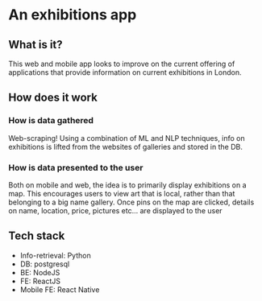 <h1>An exhibitions app</h1>
<h2>What is it?</h2>
<p>This web and mobile app looks to improve on the current offering of applications that provide information on current exhibitions in London.</p>
<h2>How does it work</h2>
<h3>How is data gathered</h3>
<p>Web-scraping! Using a combination of ML and NLP techniques, info on exhibitions is lifted from the websites of galleries and stored in the DB.</p>
<h3>How is data presented to the user</h3>
<p>Both on mobile and web, the idea is to primarily display exhibitions on a map. This encourages users to view art that is local, rather than that belonging to a big name gallery. 
Once pins on the map are clicked, details on name, location, price, pictures etc... are displayed to the user</p>
<h2>Tech stack</h2>
<ul>
  <li>Info-retrieval: Python</li>
  <li>DB: postgresql</li>
  <li>BE: NodeJS</li>
  <li>FE: ReactJS</li>
  <li>Mobile FE: React Native</li>
</ul>
